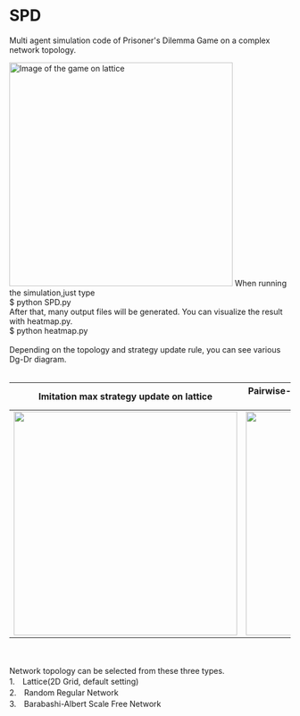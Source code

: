 # SPD
Multi agent simulation code of Prisoner's Dilemma Game on a complex network topology.<br>

<img src="https://user-images.githubusercontent.com/39644776/41784084-9bb5b1b4-7679-11e8-87be-2401128dd9a6.png" width="400px" title="Image of the game on lattice">
When running the simulation,just type <br>
$ python SPD.py <br>
After that, many output files will be generated. You can visualize the result with heatmap.py.<br>
$ python heatmap.py <br>
<br>
Depending on the topology and strategy update rule, you can see various Dg-Dr diagram.<br>
<br>

|Imitation max strategy update on lattice|Pairwise-Fermi strategy update on BA-Scale Free network|
|:---:|:---:|
|<img src="https://user-images.githubusercontent.com/39644776/41786084-79b1138c-767f-11e8-9316-b81229a3dcdf.png" width="400px">|<img src="https://user-images.githubusercontent.com/39644776/41786092-7e3ee1d6-767f-11e8-95c3-6523d7392f32.png" width="400px">|
<br>

<br>
Network topology can be selected from these three types.<br>
1.　Lattice(2D Grid, default setting)<br>
2.　Random Regular Network<br>
3.　Barabashi-Albert Scale Free Network<br>
<br>
